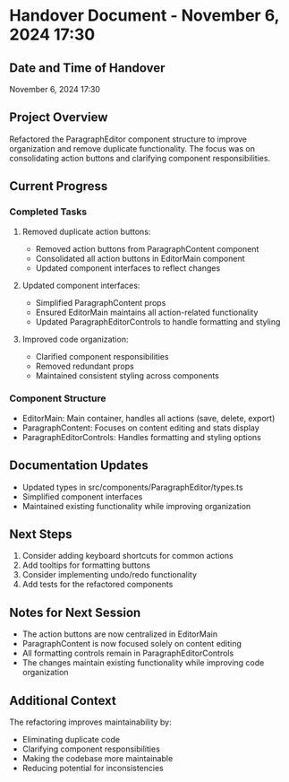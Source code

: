 # Handover Document - November 6, 2024 17:30

## Date and Time of Handover
November 6, 2024 17:30

## Project Overview
Refactored the ParagraphEditor component structure to improve organization and remove duplicate functionality. The focus was on consolidating action buttons and clarifying component responsibilities.

## Current Progress

### Completed Tasks
1. Removed duplicate action buttons:
   - Removed action buttons from ParagraphContent component
   - Consolidated all action buttons in EditorMain component
   - Updated component interfaces to reflect changes

2. Updated component interfaces:
   - Simplified ParagraphContent props
   - Ensured EditorMain maintains all action-related functionality
   - Updated ParagraphEditorControls to handle formatting and styling

3. Improved code organization:
   - Clarified component responsibilities
   - Removed redundant props
   - Maintained consistent styling across components

### Component Structure
- EditorMain: Main container, handles all actions (save, delete, export)
- ParagraphContent: Focuses on content editing and stats display
- ParagraphEditorControls: Handles formatting and styling options

## Documentation Updates
- Updated types in src/components/ParagraphEditor/types.ts
- Simplified component interfaces
- Maintained existing functionality while improving organization

## Next Steps
1. Consider adding keyboard shortcuts for common actions
2. Add tooltips for formatting buttons
3. Consider implementing undo/redo functionality
4. Add tests for the refactored components

## Notes for Next Session
- The action buttons are now centralized in EditorMain
- ParagraphContent is now focused solely on content editing
- All formatting controls remain in ParagraphEditorControls
- The changes maintain existing functionality while improving code organization

## Additional Context
The refactoring improves maintainability by:
- Eliminating duplicate code
- Clarifying component responsibilities
- Making the codebase more maintainable
- Reducing potential for inconsistencies

